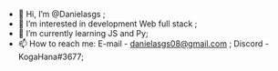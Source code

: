 - 👋 Hi, I’m @Danielasgs ;
- 👀 I’m interested in development Web full stack ;
- 🌱 I’m currently learning JS and Py;
- 📫 How to reach me: E-mail - danielasgs08@gmail.com ; Discord - KogaHana#3677;
    

<!---
Danielasgs/Danielasgs is a ✨ special ✨ repository because its `README.md` (this file) appears on your GitHub profile.
You can click the Preview link to take a look at your changes.
--->
